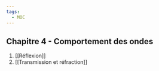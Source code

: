 ```yaml
---
tags:
  - MOC
---
```

## Chapitre 4 - Comportement des ondes
1. [[Réflexion]]
2. [[Transmission et réfraction]]
